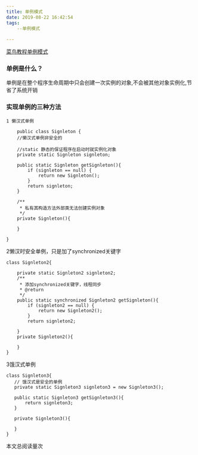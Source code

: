 ```yaml
---
title: 单例模式
date: 2019-08-22 16:42:54
tags: 
	--单例模式
	
---
```


[菜鸟教程单例模式](https://www.runoob.com/design-pattern/singleton-pattern.html)
### 单例是什么？
 单例是在整个程序生命周期中只会创建一次实例的对象,不会被其他对象实例化,节省了系统开销
 
 <!--more-->
 ###  实现单例的三种方法
    1 懒汉式单例
``` 
    public class Signleton {
	//懒汉式单例非安全的
	
	//static 静态的保证程序在启动时就实例化对象
	private static Signleton signleton;
	
	public static Signleton getSignleton(){
		if (signleton == null) {
			return new Signleton();
		}
		return signleton;
	}
	
	/**
	 * 私有其构造方法外部类无法创建实例对象
	 */
	private Signleton(){
		
	}
	
}
```
2懒汉时安全单例，只是加了synchronized关键字
```
class Signleton2{
	
	private static Signleton2 signleton2;
	/**
	 * 添加synchronized关键字，线程同步
	 * @return
	 */
	public static synchronized Signleton2 getSignleton(){
		if (signleton2 == null) {
			return new Signleton2();
		}
		return signleton2;
		
	}
	private Signleton2(){
		
	}
}
```
 3饿汉式单例
 ```
 class Signleton3{
	// 饿汉式是安全的单例
	private static Signleton3 signleton3 = new Signleton3();
	
	public static Signleton3 getSignleton3(){
		return signleton3;
	}
	
	private Signleton3(){
		
	}
}
 ```
<!-- # 使用 pv 记录方式，每访问一次，记录一次--> 
<span id="busuanzi_container_page_pv">  本文总阅读量<span id="busuanzi_value_page_pv"></span>次</span>
